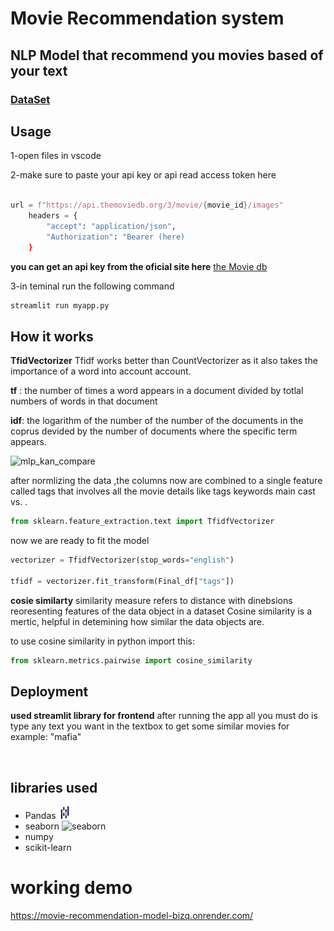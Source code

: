 # Movie Recommendation system
## NLP Model that recommend you movies based of your text
### [DataSet](https://www.kaggle.com/datasets/ahsanaseer/top-rated-tmdb-movies-10k?fbclid=IwAR2MpWrWpcw2QNCv_FZg2l0sjBh9xAvhrqtnZBO9K-QS6PHI1aHkdB6qLa0)
## Usage
1-open files in vscode

2-make sure to paste your api key or api read access token here


```python

url = f"https://api.themoviedb.org/3/movie/{movie_id}/images"
    headers = {
        "accept": "application/json",
        "Authorization": "Bearer (here)
    }

```

**you can get an api key from the oficial site here**
[the Movie db](https://www.themoviedb.org/)

3-in teminal run the following command
```bash
streamlit run myapp.py
```


## How it works
**TfidVectorizer**
Tfidf works better than CountVectorizer as it also takes the importance of a word into account account.

**tf** : the number of times a word appears in a document divided by totlal numbers of words in that document

**idf**: the logarithm of the number of the number of the documents in the coprus devided by the number of documents where the specific term appears.

<img width="1163" alt="mlp_kan_compare" src="https://github.com/Ob1ida/Movie-Recommendation-Model/assets/96666263/71a9da4e-abd2-44fb-8ce2-9b66ad5b2bd9">




after normlizing the data ,the columns now are combined to a single feature called tags that involves all the movie
details like tags keywords main cast vs.  .

```python
from sklearn.feature_extraction.text import TfidfVectorizer
```
now we are ready to fit the model
```python
vectorizer = TfidfVectorizer(stop_words="english")

tfidf = vectorizer.fit_transform(Final_df["tags"])
```
**cosie similarty**
similarity measure refers to distance with dinebsions reoresenting features of the data object in a dataset
Cosine similarity is a mertic, helpful in detemining how similar the data objects are.

to use cosine similarity in python import this:

```python
from sklearn.metrics.pairwise import cosine_similarity
```


## Deployment
**used streamlit library for frontend** 
after running the app all you must do is type any text you want in the textbox to get some similar movies
for example: "mafia"


<img width="400" alt="" src="https://github.com/Ob1ida/Movie-Recommendation-Model/assets/96666263/39528b4f-63d5-4792-b89a-b8025118acb4">

## libraries used

* Pandas  <img src="https://raw.githubusercontent.com/devicons/devicon/2ae2a900d2f041da66e950e4d48052658d850630/icons/pandas/pandas-original.svg" alt="pandas" width="20" height="20"/>
* seaborn  <img src="https://seaborn.pydata.org/_images/logo-mark-lightbg.svg" alt="seaborn" width="20" height="20"/>
* numpy
* scikit-learn



















# working demo

https://movie-recommendation-model-bizq.onrender.com/
